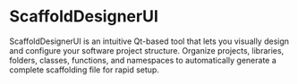 # ScaffoldDesignerUI
ScaffoldDesignerUI is an intuitive Qt-based tool that lets you visually design and configure your software project structure. Organize projects, libraries, folders, classes, functions, and namespaces to automatically generate a complete scaffolding file for rapid setup.
